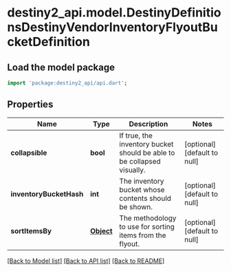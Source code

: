 # destiny2_api.model.DestinyDefinitionsDestinyVendorInventoryFlyoutBucketDefinition

## Load the model package
```dart
import 'package:destiny2_api/api.dart';
```

## Properties
Name | Type | Description | Notes
------------ | ------------- | ------------- | -------------
**collapsible** | **bool** | If true, the inventory bucket should be able to be collapsed visually. | [optional] [default to null]
**inventoryBucketHash** | **int** | The inventory bucket whose contents should be shown. | [optional] [default to null]
**sortItemsBy** | [**Object**](Object.md) | The methodology to use for sorting items from the flyout. | [optional] [default to null]

[[Back to Model list]](../README.md#documentation-for-models) [[Back to API list]](../README.md#documentation-for-api-endpoints) [[Back to README]](../README.md)


